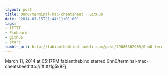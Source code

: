 ```yaml
---
layout: post
title: 0nn0/terminal-mac-cheatsheet · GitHub
date: '2014-03-15T21:44:11+01:00'
tags:
- IFTTT
- Pinboard
- github
- stars
tumblr_url: http://fabiantheblind.tumblr.com/post/79686362965/0nn0-terminal-mac-cheatsheet-github
---
```

March 11, 2014 at 05:17PM
fabiantheblind starred 0nn0/terminal-mac-cheatsheethttp://ift.tt/1g5k8Fj
